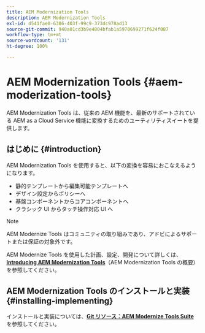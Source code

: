 ```yaml
---
title: AEM Modernization Tools
description: AEM Modernization Tools
exl-id: d541fae0-6386-403f-99c9-373dc978ad13
source-git-commit: 940a01cd3b9e4804bfab1a5970699271f624f087
workflow-type: tm+mt
source-wordcount: '131'
ht-degree: 100%

---
```


# AEM Modernization Tools {#aem-moderization-tools}

AEM Modernization Tools は、従来の AEM 機能を、最新のサポートされている AEM as a Cloud Service 機能に変換するためのユーティリティスイートを提供します。


## はじめに {#introduction}

AEM Modernization Tools を使用すると、以下の変換を容易におこなえるようになります。

* 静的テンプレートから編集可能テンプレートへ
* デザイン設定からポリシーへ
* 基盤コンポーネントからコアコンポーネントへ
* クラシック UI からタッチ操作対応 UI へ

>[!NOTE]
>AEM Modernize Tools はコミュニティの取り組みであり、アドビによるサポートまたは保証の対象外です。

AEM Modernize Tools を使用した計画、設定、開発について詳しくは、**[Introducing AEM Modernization Tools](https://opensource.adobe.com/aem-modernize-tools/)**（AEM Modernization Tools の概要）を参照してください。

## AEM Modernization Tools のインストールと実装 {#installing-implementing}

インストールと実装については、**[Git リソース：AEM Modernize Tools Suite](https://github.com/adobe/aem-modernize-tools)** を参照してください。
